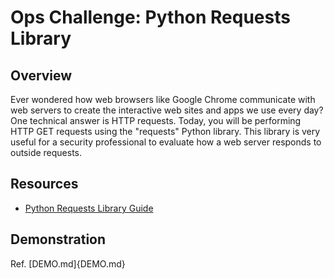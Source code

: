 # Ops Challenge: Python Requests Library

## Overview

Ever wondered how web browsers like Google Chrome communicate with web servers to create the interactive web sites and apps we use every day? One technical answer is HTTP requests. Today, you will be performing HTTP GET requests using the "requests" Python library. This library is very useful for a security professional to evaluate how a web server responds to outside requests.

## Resources

- [Python Requests Library Guide](https://realpython.com/python-requests/)

## Demonstration

Ref. [DEMO.md]{DEMO.md}
